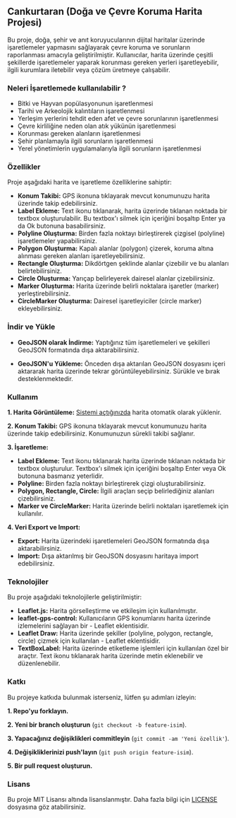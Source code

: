 ## Cankurtaran (Doğa ve Çevre Koruma Harita Projesi)
Bu proje, doğa, şehir ve anıt koruyucularının dijital haritalar üzerinde işaretlemeler yapmasını sağlayarak çevre koruma ve sorunların raporlanması amacıyla geliştirilmiştir. Kullanıcılar, harita üzerinde çeşitli şekillerde işaretlemeler yaparak korunması gereken yerleri işaretleyebilir, ilgili kurumlara iletebilir veya çözüm üretmeye çalışabilir.

### Neleri İşaretlemede kullanılabilir ?

- Bitki ve Hayvan popülasyonunun işaretlenmesi
- Tarihi ve Arkeolojik kalıntıların işaretlenmesi
- Yerleşim yerlerini tehdit eden afet ve çevre sorunlarının işaretlenmesi
- Çevre kirliliğine neden olan atık yükünün işaretlenmesi
- Korunması gereken alanların işaretlenmesi
- Şehir planlamayla ilgili sorunların işaretlenmesi
- Yerel yönetimlerin uygulamalarıyla ilgili sorunların işaretlenmesi

### Özellikler
Proje aşağıdaki harita ve işaretleme özelliklerine sahiptir:

- **Konum Takibi:** GPS ikonuna tıklayarak mevcut konumunuzu harita üzerinde takip edebilirsiniz.
- **Label Ekleme:** Text ikonu tıklanarak, harita üzerinde tıklanan noktada bir textbox oluşturulabilir. Bu textbox'ı silmek için içeriğini boşaltıp Enter ya da Ok butonuna basabilirsiniz.
- **Polyline Oluşturma:** Birden fazla noktayı birleştirerek çizgisel (polyline) işaretlemeler yapabilirsiniz.
- **Polygon Oluşturma:** Kapalı alanlar (polygon) çizerek, koruma altına alınması gereken alanları işaretleyebilirsiniz.
- **Rectangle Oluşturma:** Dikdörtgen şeklinde alanlar çizebilir ve bu alanları belirtebilirsiniz.
- **Circle Oluşturma:** Yarıçap belirleyerek dairesel alanlar çizebilirsiniz.
- **Marker Oluşturma:** Harita üzerinde belirli noktalara işaretler (marker) yerleştirebilirsiniz.
- **CircleMarker Oluşturma:** Dairesel işaretleyiciler (circle marker) ekleyebilirsiniz.

### İndir ve Yükle
- **GeoJSON olarak İndirme:** Yaptığınız tüm işaretlemeleri ve şekilleri GeoJSON formatında dışa aktarabilirsiniz.

- **GeoJSON'u Yükleme:** Önceden dışa aktarılan GeoJSON dosyasını içeri aktararak harita üzerinde tekrar görüntüleyebilirsiniz. Sürükle ve bırak desteklenmektedir.

### Kullanım
**1. Harita Görüntüleme:** [Sistemi açtığınızda](https://aliyilmaz.github.io/repositories/cankurtaran/) harita otomatik olarak yüklenir.

**2. Konum Takibi:** GPS ikonuna tıklayarak mevcut konumunuzu harita üzerinde takip edebilirsiniz. Konumunuzun sürekli takibi sağlanır.

**3. İşaretleme:**
- **Label Ekleme:** Text ikonu tıklanarak harita üzerinde tıklanan noktada bir textbox oluşturulur. Textbox'ı silmek için içeriğini boşaltıp Enter veya Ok butonuna basmanız yeterlidir.
- **Polyline:** Birden fazla noktayı birleştirerek çizgi oluşturabilirsiniz.
- **Polygon, Rectangle, Circle:** İlgili araçları seçip belirlediğiniz alanları çizebilirsiniz.
- **Marker ve CircleMarker:** Harita üzerinde belirli noktaları işaretlemek için kullanılır.

**4. Veri Export ve Import:**

- **Export:** Harita üzerindeki işaretlemeleri GeoJSON formatında dışa aktarabilirsiniz.
- **Import:** Dışa aktarılmış bir GeoJSON dosyasını haritaya import edebilirsiniz.

### Teknolojiler
Bu proje aşağıdaki teknolojilerle geliştirilmiştir:

- **Leaflet.js:** Harita görselleştirme ve etkileşim için kullanılmıştır.
- **leaflet-gps-control:** Kullanıcıların GPS konumlarını harita üzerinde izlemelerini sağlayan bir - Leaflet eklentisidir.
- **Leaflet Draw:** Harita üzerinde şekiller (polyline, polygon, rectangle, circle) çizmek için kullanılan - Leaflet eklentisidir.
- **TextBoxLabel:** Harita üzerinde etiketleme işlemleri için kullanılan özel bir araçtır. Text ikonu tıklanarak harita üzerinde metin eklenebilir ve düzenlenebilir.

### Katkı
Bu projeye katkıda bulunmak isterseniz, lütfen şu adımları izleyin:

**1. Repo'yu forklayın.**

**2. Yeni bir branch oluşturun** (``git checkout -b feature-isim``).

**3. Yapacağınız değişiklikleri commitleyin** (``git commit -am 'Yeni özellik'``).

**4. Değişikliklerinizi push'layın** (``git push origin feature-isim``).

**5. Bir pull request oluşturun.**

### Lisans
Bu proje MIT Lisansı altında lisanslanmıştır. Daha fazla bilgi için [LICENSE](LICENSE) dosyasına göz atabilirsiniz.